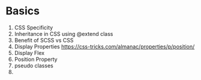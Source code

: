 # Basics

1. CSS Specificity
2. Inheritance in CSS using @extend class
3. Benefit of SCSS vs CSS
4. Display Properties https://css-tricks.com/almanac/properties/p/position/
5. Display Flex
6. Position Property
7. pseudo classes
8.
